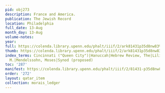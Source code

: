 ```yaml
---
pid: obj273
description: France and America.
publication: The Jewish Record
location: Philadelphia
full_date: 13-Aug
month_day: 13-Aug
volume-notes:
year:
full: https://colenda.library.upenn.edu/phalt/iiif/2/ark81431p35d8nw83%2FSHA256E-s8159689--572b6d4a0223ae69dbdba0cdbd6e62ae12c6a1f1dff7397084e9af095ee7a44c.jpeg/full/3500,/0/default.jpg
thumb: https://colenda.library.upenn.edu/phalt/iiif/2/ark81431p35d8nw83%2FSHA256E-s8159689--572b6d4a0223ae69dbdba0cdbd6e62ae12c6a1f1dff7397084e9af095ee7a44c.jpeg/full/!200,200/0/default.jpg
index_terms: Cincinnati ("Queen City")|Hanuccah|Hebrew Review, The|Lilienthal, Dr.
  M.|Mendelssohn, Moses|Synod (proposed)
toc: '287'
manifest: https://colenda.library.upenn.edu/phalt/iiif/2/81431-p35d8nw83/manifest
order: '272'
layout: qatar_item
collection: morais_ledger
---
```

